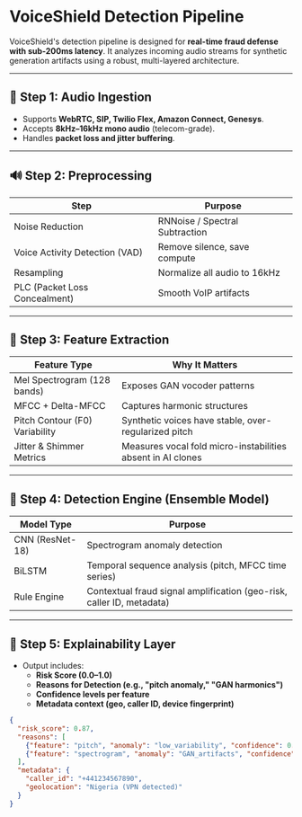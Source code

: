 # VoiceShield Detection Pipeline

VoiceShield's detection pipeline is designed for **real-time fraud defense with sub-200ms latency**. It analyzes incoming audio streams for synthetic generation artifacts using a robust, multi-layered architecture.

---

## 📡 Step 1: Audio Ingestion

- Supports **WebRTC, SIP, Twilio Flex, Amazon Connect, Genesys**.
- Accepts **8kHz–16kHz mono audio** (telecom-grade).
- Handles **packet loss and jitter buffering**.

---

## 🔊 Step 2: Preprocessing

| Step              | Purpose                       |
|-------------------|-------------------------------|
| Noise Reduction   | RNNoise / Spectral Subtraction |
| Voice Activity Detection (VAD) | Remove silence, save compute |
| Resampling        | Normalize all audio to 16kHz  |
| PLC (Packet Loss Concealment) | Smooth VoIP artifacts      |

---

## 🧠 Step 3: Feature Extraction

| Feature Type                   | Why It Matters                 |
|----------------------------------|---------------------------------|
| Mel Spectrogram (128 bands)      | Exposes GAN vocoder patterns   |
| MFCC + Delta-MFCC                | Captures harmonic structures   |
| Pitch Contour (F0) Variability   | Synthetic voices have stable, over-regularized pitch |
| Jitter & Shimmer Metrics         | Measures vocal fold micro-instabilities absent in AI clones |

---

## 🧩 Step 4: Detection Engine (Ensemble Model)

| Model Type             | Purpose                               |
|------------------------|----------------------------------------|
| CNN (ResNet-18)         | Spectrogram anomaly detection         |
| BiLSTM                  | Temporal sequence analysis (pitch, MFCC time series) |
| Rule Engine             | Contextual fraud signal amplification (geo-risk, caller ID, metadata) |

---

## 📝 Step 5: Explainability Layer

- Output includes:
  - **Risk Score (0.0–1.0)**  
  - **Reasons for Detection (e.g., "pitch anomaly," "GAN harmonics")**  
  - **Confidence levels per feature**  
  - **Metadata context (geo, caller ID, device fingerprint)**

```json
{
  "risk_score": 0.87,
  "reasons": [
    {"feature": "pitch", "anomaly": "low_variability", "confidence": 0.92},
    {"feature": "spectrogram", "anomaly": "GAN_artifacts", "confidence": 0.85}
  ],
  "metadata": {
    "caller_id": "+441234567890",
    "geolocation": "Nigeria (VPN detected)"
  }
}
